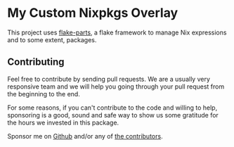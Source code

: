 # My Custom Nixpkgs Overlay

This project uses [flake-parts](https://flake.parts), a flake framework to
manage Nix expressions and to some extent, packages.

## Contributing

Feel free to contribute by sending pull requests. We are a usually very
responsive team and we will help you going through your pull request from the
beginning to the end.

For some reasons, if you can't contribute to the code and willing to help,
sponsoring is a good, sound and safe way to show us some gratitude for the hours
we invested in this package.

Sponsor me on [Github][github sponsors link] and/or any of [the
contributors][6].

[donate github]: https://img.shields.io/badge/Sponsor-Github-brightgreen.svg?style=flat-square
[github sponsors link]: https://github.com/sponsors/drupol
[6]: https://github.com/drupol/my-own-nixpkgs/graphs/contributors
